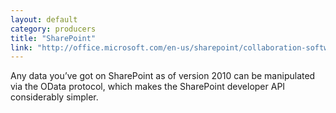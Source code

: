 ```yaml
---
layout: default
category: producers
title: "SharePoint"
link: "http://office.microsoft.com/en-us/sharepoint/collaboration-software-sharepoint-FX103479517.aspx"
---
```

Any data you’ve got on SharePoint as of version 2010 can be manipulated via the OData protocol, which makes the SharePoint developer API considerably simpler.
